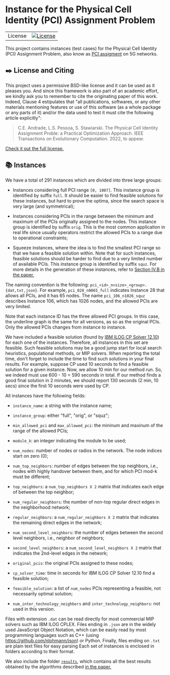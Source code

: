 Instance for the Physical Cell Identity (PCI) Assignment Problem
===============================================================================

<table>
<tr>
  <td>License</td>
  <td>
    <a href="https://github.com/ceandrade/pci_assignment_problem_instances/blob/master/LICENSE.md">
    <img src="https://img.shields.io/badge/license-BSD--like-blue" alt="License" />
    </a>
  </td>
</tr>
</table>

This project contains instances (test cases) for the 
Physical Cell Identity (PCI) Assignment Problem, also know as 
[PCI assigment](http://www.techplayon.com/5g-nr-physical-cell-id-pci-planning)
on 5G networks.

:black_nib: License and Citing
--------------------------------------------------------------------------------

This project uses a permissive BSD-like license and it can be used as it
pleases you. And since this framework is also part of an academic effort, we
kindly ask you to remember to cite the originating paper of this work.
Indeed, Clause 4 estipulates that "all publications, softwares, or any other
materials mentioning features or use of this software (as a whole package or
any parts of it) and/or the data used to test it must cite the following
article explicitly":

> C.E. Andrade, L.S. Pessoa, S. Stawiarski. The Physical Cell Identity
> Assignment Proble: a Practical Optimization Approach. IEEE Transactions
> on Evolutionary Computation. 2022, to appear.

[Check it out the full license.](https://github.com/ceandrade/pci_assignment_problem_instances/blob/master/LICENSE.md)

:books: Instances
-------------------------------------------------------------------------------

We have a total of 291 instances which are divided into three large groups:

- Instances considering full PCI range `[0, 1007]`. This instance group is
  identified by suffix `full`. It should be easier to find feasible solutions
  for these instances, but hard to prove the optima, since the search space is
  very large (and symmetrical);

- Instances considering PCIs in the range between the minimum and maximum of
  the PCIs originally assigned to the nodes.  This instance group is identified
  by suffix `orig`.  This is the most common application in real life since
  usually operators restrict the allowed PCIs to a range due to operational
  constraints;

- Squeeze instances, where the idea is to find the smallest PCI range so that
  we have a feasible solution within.  Note that for such instances, feasible
  solutions should be harder to find due to a very limited number of available
  PCIs. This instance group is identified by suffix `squz`.  For more details
  in the generation of these instances, refer to
  [Section IV.B in the paper.](http://dx.doi.org) 

The naming convention is the following:
`pci_<id>_n<size>_<group>.{dat,txt,json}`.
For example, `pci_028_n0065_full`
indicates Instance 28 that allows all PCIs, and it has 65 nodes. The name
`pci_106_n1026_squz` describes Instance 106, which has 1026 nodes, and the
allowed PCIs are very limited.

Note that each instance ID has the three allowed PCI groups. In this case,
the underline graph is the same for all versions, as so as the original PCIs.
Only the allowed PCIs changes from instance to instance.

We have included a feasible solution (found by
[IBM ILOG CP Solver 12.10](https://www.ibm.com/products/ilog-cplex-optimization-studio))
for each one of the instances.
Therefore, all instances in this set are feasible. Such feasible solutions may
be a good jump start for local search heuristics, populational methods, or MIP
solvers. When reporting the total time, don't forget to include the time to
find such solutions in your final results. For example, suppose CP used 10
seconds to find a feasible solution for a given instance. Now, we allow 10 min
for our method run. So, we indeed must use 600 - 10 = 590 seconds in total. If
our method finds a good final solution in 2 minutes, we should report 130
seconds (2 min, 10 secs) since the first 10 seconds were used by CP.

All instances have the following fields:

- `instance_name`: a string with the instance name;

- `instance_group`: either "full", "orig", or "squz";

- `min_allowed_pci` and `max_allowed_pci`: the mininum and maxinum of the range
   of the allowed PCIs;

- `module_k`: an integer indicating the module to be used;

- `num_nodes`: number of nodes or radios in the network. The node indices
   start on zero (0);

- `num_top_neighbors`: number of edges between the top neighbors, i.e.,
   nodes with highly handover between them, and for which PCI mod-k must be
   different;

- `top_neighbors`: a `num_top_neighbors X 2` matrix that indicates each edge
  of between the top neighbor;

- `num_regular_neighbors`: the number of non-top regular direct edges in the
  neighborhood network;

- `regular_neighbors`: a `num_regular_neighbors X 2` matrix that indicates
  the remaining direct edges in the network;

- `num_second_level_neighbors`: the number of edges between the second level
  neighbors, i.e., neighbor of neighbors;

- `second_level_neighbors`: a `num_second_level_neighbors X 2` matrix that
  indicates the 2nd-level edges in the network;

- `original_pcis`: the original PCIs assigned to these nodes;

- `cp_solver_time`: time in seconds for IBM ILOG CP Solver 12.10 find a feasible
  solution;

- `feasible_solution`: a list of `num_nodes` PCIs representing a feasible,
  not necessarily optimal solution;

- `num_inter_technology_neighbors` and `inter_technology_neighbors`: not used
  in this version.

Files with extension `.dat` can be read directly for most commercial MIP
solvers such as IBM ILOG CPLEX. Files ending in `.json` are in the widely used
JavaScript Object Notation, which can be easily read by most programming
languages such as C++ (using https://github.com/nlohmann/json) or Python.
Finally, files ending on `.txt` are plain text files for easy parsing
Each set of instances is enclosed in folders according to their format.

We also include the folder [`results`](https://github.com/ceandrade/pci_assignment_problem_instances/blob/master/results), 
which contains all the best results
obtained by the algorithms described [in the paper.](http://dx.doi.org) 

